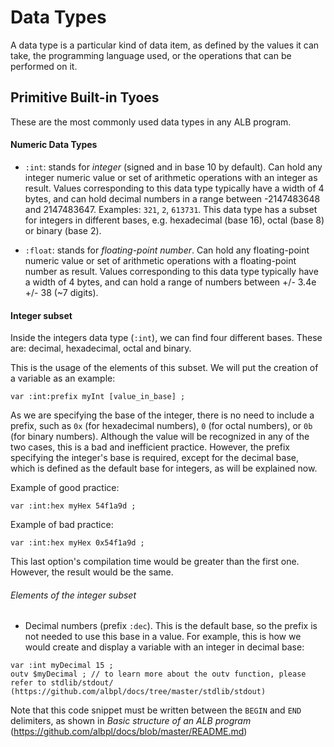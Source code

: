 # Data Types

A data type is a particular kind of data item, as defined by the values it can take, the programming language used, or the operations that can be performed on it.

## Primitive Built-in Tyoes

These are the most commonly used data types in any ALB program.

#### Numeric Data Types

- `:int`: stands for _integer_ (signed and in base 10 by default). Can hold any integer numeric value or set of arithmetic operations with an integer as result. Values corresponding to this data type typically have a width of 4 bytes, and can hold decimal numbers in a range between -2147483648 and 2147483647. Examples: `321`, `2`, `613731`. This data type has a subset for integers in different bases, e.g. hexadecimal (base 16), octal (base 8) or binary (base 2).

- `:float`: stands for _floating-point number_. Can hold any floating-point numeric value or set of arithmetic operations with a floating-point number as result. Values corresponding to this data type typically have a width of 4 bytes, and can hold a range of numbers between +/- 3.4e +/- 38 (~7 digits).

#### Integer subset

Inside the integers data type (`:int`), we can find four different bases. These are: decimal, hexadecimal, octal and binary.

This is the usage of the elements of this subset. We will put the creation of a variable as an example:

`var :int:prefix myInt [value_in_base] ;`

As we are specifying the base of the integer, there is no need to include a prefix, such as `0x` (for hexadecimal numbers), `0` (for octal numbers), or `0b` (for binary numbers). Although the value will be recognized in any of the two cases, this is a bad and inefficient practice. However, the prefix specifying the integer's base is required, except for the decimal base, which is defined as the default base for integers, as will be explained now.

Example of good practice:

`var :int:hex myHex 54f1a9d ;`

Example of bad practice:

`var :int:hex myHex 0x54f1a9d ;`

This last option's compilation time would be greater than the first one. However, the result would be the same.

###### Elements of the integer subset

- Decimal numbers (prefix `:dec`). This is the default base, so the prefix is not needed to use this base in a value. For example, this is how we would create and display a variable with an integer in decimal base:

```
var :int myDecimal 15 ;
outv $myDecimal ; // to learn more about the outv function, please refer to stdlib/stdout/ (https://github.com/albpl/docs/tree/master/stdlib/stdout)
```

Note that this code snippet must be written between the `BEGIN` and `END` delimiters, as shown in _Basic structure of an ALB program_ (https://github.com/albpl/docs/blob/master/README.md)
